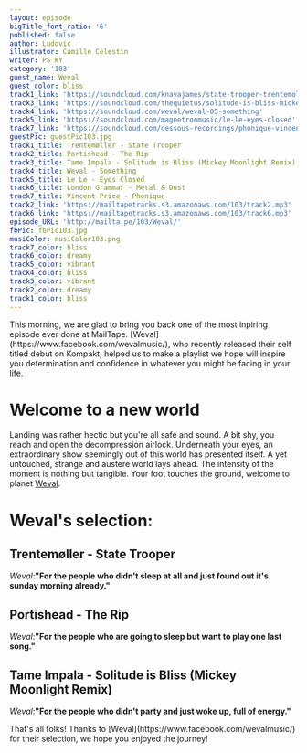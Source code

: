 ```yaml
---
layout: episode
bigTitle_font_ratio: '6'
published: false
author: Ludovic
illustrator: Camille Célestin
writer: PS KY
category: '103'
guest_name: Weval
guest_color: bliss
track1_link: 'https://soundcloud.com/knavajames/state-trooper-trentemoller-mix'
track3_link: 'https://soundcloud.com/thequietus/solitude-is-bliss-mickey-moonlight-remix'
track4_link: 'https://soundcloud.com/weval/weval-05-something'
track5_link: 'https://soundcloud.com/magnetronmusic/le-le-eyes-closed'
track7_link: 'https://soundcloud.com/dessous-recordings/phonique-vincent-price'
guestPic: guestPic103.jpg
track1_title: Trentemøller - State Trooper
track2_title: Portishead - The Rip
track3_title: Tame Impala - Solitude is Bliss (Mickey Moonlight Remix)
track4_title: Weval - Something
track5_title: Le Le - Eyes Closed
track6_title: London Grammar - Metal & Dust
track7_title: Vincent Price - Phonique
track2_link: 'https://mailtapetracks.s3.amazonaws.com/103/track2.mp3'
track6_link: 'https://mailtapetracks.s3.amazonaws.com/103/track6.mp3'
episode_URL: 'http://mailta.pe/103/Weval/'
fbPic: fbPic103.jpg
musiColor: musiColor103.png
track7_color: bliss
track6_color: dreamy
track5_color: vibrant
track4_color: bliss
track3_color: vibrant
track2_color: dreamy
track1_color: bliss
---
```

<p id="introduction">This morning, we are glad to bring you back one of the most inpiring episode ever done at MailTape. [Weval](https://www.facebook.com/wevalmusic/), who recently released their self titled debut on Kompakt, helped us to make a playlist we hope will inspire you determination and confidence in whatever you might be facing in your life. </p>

# Welcome to a new world

Landing was rather hectic but you're all safe and sound. A bit shy, you reach and open the decompression airlock. Underneath your eyes, an extraordinary show seemingly out of this world has presented itself. A yet untouched, strange and austere world lays ahead. The intensity of the moment is nothing but tangible. Your foot touches the ground, welcome to planet [Weval](https://www.facebook.com/wevalmusic/).

# Weval's selection:

## Trentemøller - State Trooper
_Weval_:**"**For the people who didn't sleep at all and just found out it's sunday morning already.**"**

## Portishead - The Rip
_Weval_:**"**For the people who are going to sleep but want to play one last song.**"**

## Tame Impala - Solitude is Bliss (Mickey Moonlight Remix)
_Weval_:**"**For the people who didn't party and just woke up, full of energy.**"**

<p id="outroduction">That's all folks! Thanks to [Weval](https://www.facebook.com/wevalmusic/) for their selection, we hope you enjoyed the journey!</p>
